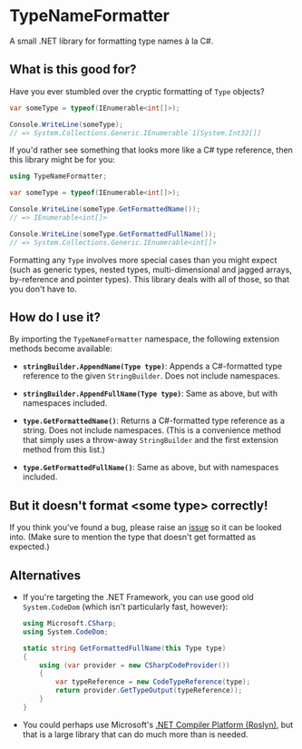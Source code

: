 ﻿# TypeNameFormatter

A small .NET library for formatting type names à la C#. 

## What is this good for?

Have you ever stumbled over the cryptic formatting of `Type` objects?

```csharp
var someType = typeof(IEnumerable<int[]>);

Console.WriteLine(someType);
// => System.Collections.Generic.IEnumerable`1[System.Int32[]]
```

If you'd rather see something that looks more like a C# type reference, then this library might be for you:

```csharp
using TypeNameFormatter;

var someType = typeof(IEnumerable<int[]>);

Console.WriteLine(someType.GetFormattedName());
// => IEnumerable<int[]>

Console.WriteLine(someType.GetFormattedFullName());
// => System.Collections.Generic.IEnumerable<int[]>
```

Formatting any `Type` involves more special cases than you might expect (such as generic types, nested types, multi-dimensional and jagged arrays, by-reference and pointer types). This library deals with all of those, so that you don't have to.


## How do I use it?

By importing the `TypeNameFormatter` namespace, the following extension methods become available:

* **`stringBuilder.AppendName(Type type)`**: Appends a C#-formatted type reference to the given `StringBuilder`. Does not include namespaces.
 
* **`stringBuilder.AppendFullName(Type type)`**: Same as above, but with namespaces included.

* **`type.GetFormattedName()`**: Returns a C#-formatted type reference as a string. Does not include namespaces. (This is a convenience method that simply uses a throw-away `StringBuilder` and the first extension method from this list.)

* **`type.GetFormattedFullName()`**: Same as above, but with namespaces included.


## But it doesn't format \<some type\> correctly!

If you think you've found a bug, please raise an [issue](https://github.com/stakx/TypeNameFormatter/issues) so it can be looked into. (Make sure to mention the type that doesn't get formatted as expected.)


## Alternatives

* If you're targeting the .NET Framework, you can use good old `System.CodeDom` (which isn't particularly fast, however):

   ```csharp
   using Microsoft.CSharp;
   using System.CodeDom;

   static string GetFormattedFullName(this Type type)
   {
       using (var provider = new CSharpCodeProvider())
       {
           var typeReference = new CodeTypeReference(type);
           return provider.GetTypeOutput(typeReference));
       }
   }
   ```

* You could perhaps use Microsoft's [.NET Compiler Platform (Roslyn)](https://www.nuget.org/packages/Microsoft.CodeAnalysis "'Microsoft.CodeAnalysis' package on NuGet"), but that is a large library that can do much more than is needed.

